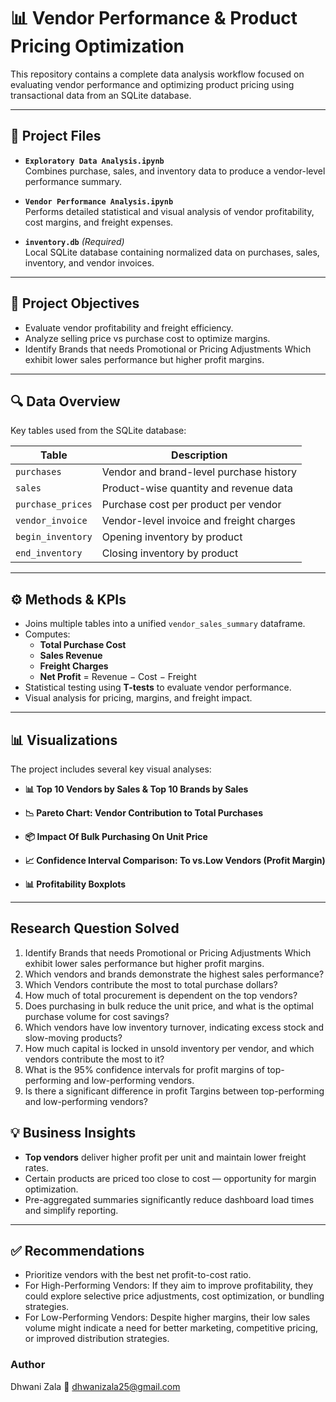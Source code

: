 # 📊 Vendor Performance & Product Pricing Optimization

This repository contains a complete data analysis workflow focused on evaluating vendor performance and optimizing product pricing using transactional data from an SQLite database.

---

## 📁 Project Files

- **`Exploratory Data Analysis.ipynb`**  
  Combines purchase, sales, and inventory data to produce a vendor-level performance summary.

- **`Vendor Performance Analysis.ipynb`**  
  Performs detailed statistical and visual analysis of vendor profitability, cost margins, and freight expenses.

- **`inventory.db`** *(Required)*  
  Local SQLite database containing normalized data on purchases, sales, inventory, and vendor invoices.

---

## 🎯 Project Objectives

- Evaluate vendor profitability and freight efficiency.
- Analyze selling price vs purchase cost to optimize margins.
- Identify Brands that needs Promotional or Pricing Adjustments Which exhibit lower sales performance but higher profit margins.

---

## 🔍 Data Overview

Key tables used from the SQLite database:

| Table             | Description                               |
|------------------|-------------------------------------------|
| `purchases`       | Vendor and brand-level purchase history   |
| `sales`           | Product-wise quantity and revenue data    |
| `purchase_prices` | Purchase cost per product per vendor      |
| `vendor_invoice`  | Vendor-level invoice and freight charges  |
| `begin_inventory` | Opening inventory by product              |
| `end_inventory`   | Closing inventory by product              |

---

## ⚙️ Methods & KPIs

- Joins multiple tables into a unified `vendor_sales_summary` dataframe.
- Computes:
  - **Total Purchase Cost**
  - **Sales Revenue**
  - **Freight Charges**
  - **Net Profit** = Revenue − Cost − Freight
- Statistical testing using **T-tests** to evaluate vendor performance.
- Visual analysis for pricing, margins, and freight impact.

---

## 📊 Visualizations

The project includes several key visual analyses:

- **📊 Top 10 Vendors by Sales & Top 10 Brands by Sales**  
 
- **📉 Pareto Chart: Vendor Contribution to Total Purchases**  

- **📦 Impact Of Bulk Purchasing On Unit Price**  

- **📈 Confidence Interval Comparison: To vs.Low Vendors (Profit Margin)**  

- **📊 Profitability Boxplots**  

---
## Research Question Solved 
1. Identify Brands that needs Promotional or Pricing Adjustments Which exhibit lower sales performance but higher profit margins.
2. Which vendors and brands demonstrate the highest sales performance?
3. Which Vendors contribute the most to total purchase dollars?
4. How much of total procurement is dependent on the top vendors?
5. Does purchasing in bulk reduce the unit price, and what is the optimal purchase volume for cost savings?
6. Which vendors have low inventory turnover, indicating excess stock and slow-moving products?
7. How much capital is locked in unsold inventory per vendor, and which vendors contribute the most to it?
8. What is the 95% confidence intervals for profit margins of top-performing and low-performing vendors.
9. Is there a significant difference in profit Targins between top-performing and low-performing vendors?

## 💡 Business Insights

- **Top vendors** deliver higher profit per unit and maintain lower freight rates.
- Certain products are priced too close to cost — opportunity for margin optimization.
- Pre-aggregated summaries significantly reduce dashboard load times and simplify reporting.

---

## ✅ Recommendations

- Prioritize vendors with the best net profit-to-cost ratio.
- For High-Performing Vendors: If they aim to improve profitability, they could explore selective price adjustments, cost optimization, or bundling strategies.
- For Low-Performing Vendors: Despite higher margins, their low sales volume might indicate a need for better marketing, competitive pricing, or improved
distribution strategies.

### Author
Dhwani Zala
📧 dhwanizala25@gmail.com
